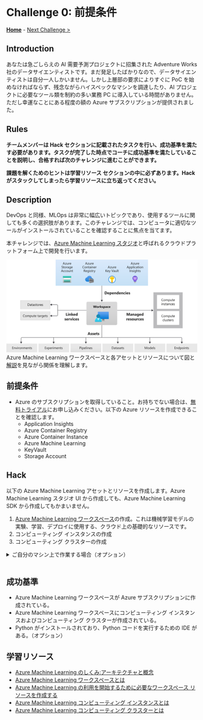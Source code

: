 # Challenge 0: 前提条件

**[Home](./README.md)** - [Next Challenge >](./Challenge-01.md)

## Introduction

あなたは急ごしらえの AI 需要予測プロジェクトに招集された Adventure Works 社のデータサイエンティストです。まだ発足したばかりなので、データサイエンティストは自分一人しかいません。しかし上層部の要求によりすぐに PoC を始めなければならず、残念ながらハイスペックなマシンを調達したり、AI プロジェクトに必要なツール類を制約の多い業務 PC に導入している時間がありません。ただし幸運なことにある程度の額の Azure サブスクリプションが提供されました。

## Rules
**チームメンバーは Hack セクションに記載されたタスクを行い、成功基準を満たす必要があります。タスクが完了した時点でコーチに成功基準を満たしていることを説明し、合格すれば次のチャレンジに進むことができます。**

**課題を解くためのヒントは学習リソース セクションの中に必ずあります。Hack がスタックしてしまったら学習リソースに立ち返ってください。**


## Description

DevOps と同様、MLOps は非常に幅広いトピックであり、使用するツールに関しても多くの選択肢があります。このチャレンジでは、コンピュータに適切なツールがインストールされていることを確認することに焦点を当てます。

本チャレンジでは、[Azure Machine Learning スタジオ](https://docs.microsoft.com/azure/machine-learning/overview-what-is-machine-learning-studio)と呼ばれるクラウドプラットフォーム上で開発を行います。

![Azure Machine Learning Workspace](./images/001.png)
Azure Machine Learning ワークスペースと各アセットとリソースについて図と[解説](https://docs.microsoft.com/azure/machine-learning/concept-azure-machine-learning-architecture)を見ながら関係を理解します。

## 前提条件
- Azure のサブスクリプションを取得していること。お持ちでない場合は、[無料トライアル](https://azure.microsoft.com/free/)にお申し込みください。以下の Azure リソースを作成できることを確認します。
  - Application Insights
  - Azure Container Registry
  - Azure Container Instance
  - Azure Machine Learning
  - KeyVault
  - Storage Account

## Hack
以下の Azure Machine Learning アセットとリソースを作成します。Azure Machine Learning スタジオ UI から作成しても、Azure Machine Learning SDK から作成してもかまいません。
1. [Azure Machine Learning ワークスペース](https://ml.azure.com/)の作成。これは機械学習モデルの実験、学習、デプロイに使用する、クラウド上の基礎的なリソースです。
1. コンピューティング インスタンスの作成
1. コンピューティング クラスターの作成

<details><summary>ご自分のマシン上で作業する場合（オプション）</summary><div>

- Python のインストール、バージョンは最低でも 3.6.5 です。データサイエンス系の作業には Anaconda がより好ましい。
  - Anaconda - <https://docs.anaconda.com/anaconda/install/windows/>
  - Miniconda - <https://docs.conda.io/en/latest/miniconda.html>
  - Python - <https://www.python.org/downloads/>

  **Note:** 自分の OS の環境を壊さずに OpenHack 用の conda 環境を用意するのがおすすめです。インストールができない方は、Azure Machine Learning の Notebook 上で実行してください。

- Python モジュールが pip 経由でダウンロード可能であることを確認する（[PyPI](https://pypi.org)から、または内部のパッケージマネージャから）。
  - arima-env.yml を参照
  - conda env create -f=arima-env.yml
- Visual Studio Code または任意の Python IDE（Jupyter Notebook がよく使われます）
  - Python extensions


</div></details>

<br/>

## 成功基準

- Azure Machine Learning ワークスペースが Azure サブスクリプションに作成されている。
- Azure Machine Learning ワークスペースにコンピューティング インスタンスおよびコンピューティング クラスターが作成されている。
- Python がインストールされており、Python コードを実行するための IDE がある。（オプション）

## 学習リソース
- [Azure Machine Learning のしくみ:アーキテクチャと概念](https://docs.microsoft.com/azure/machine-learning/concept-azure-machine-learning-architecture)
- [Azure Machine Learning ワークスペースとは](https://docs.microsoft.com/azure/machine-learning/concept-workspace)
- [Azure Machine Learning の利用を開始するために必要なワークスペース リソースを作成する](https://docs.microsoft.com/azure/machine-learning/quickstart-create-resources)
- [Azure Machine Learning コンピューティング インスタンスとは](https://docs.microsoft.com/azure/machine-learning/concept-compute-instance)
- [Azure Machine Learning コンピューティング クラスターとは](https://docs.microsoft.com/azure/machine-learning/how-to-create-attach-compute-cluster)